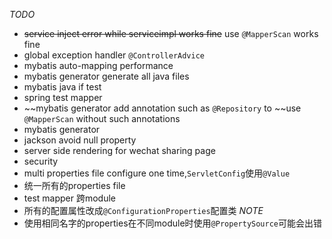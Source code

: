 *TODO*
- ~~service inject error while serviceimpl works fine~~ use `@MapperScan` works fine
- global exception handler `@ControllerAdvice`
- mybatis auto-mapping performance
- mybatis generator generate all java files
- mybatis java if test
- spring test mapper
- ~~mybatis generator add annotation such as `@Repository` to ~~use `@MapperScan` without such annotations
- mybatis generator
- jackson avoid null property
- server side rendering for wechat sharing page
- security
- multi properties file  configure one time,`ServletConfig`使用`@Value`
- 统一所有的properties file
- test mapper 跨module
- 所有的配置属性改成`@ConfigurationProperties`配置类
*NOTE*
- 使用相同名字的properties在不同module时使用`@PropertySource`可能会出错
